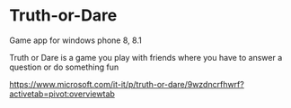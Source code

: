 # Truth-or-Dare
Game app for windows phone 8, 8.1

Truth or Dare is a game you play with friends where you have to answer a question or do something fun

https://www.microsoft.com/it-it/p/truth-or-dare/9wzdncrfhwrf?activetab=pivot:overviewtab
